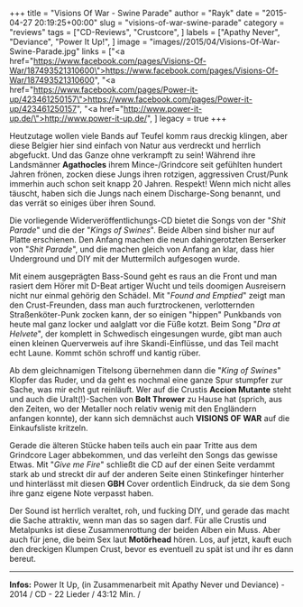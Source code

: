 +++
title = "Visions Of War - Swine Parade"
author = "Rayk"
date = "2015-04-27 20:19:25+00:00"
slug = "visions-of-war-swine-parade"
category = "reviews"
tags = ["CD-Reviews", "Crustcore", ]
labels = ["Apathy Never", "Deviance", "Power It Up!", ]
image = "images//2015/04/Visions-Of-War-Swine-Parade.jpg"
links = ["<a href=\"https://www.facebook.com/pages/Visions-Of-War/187493521310600\">https://www.facebook.com/pages/Visions-Of-War/187493521310600</a>", "<a href=\"https://www.facebook.com/pages/Power-it-up/423461250157\">https://www.facebook.com/pages/Power-it-up/423461250157</a>", "<a href=\"http://www.power-it-up.de/\">http://www.power-it-up.de/</a>", ]
legacy = true
+++

Heutzutage wollen viele Bands auf Teufel komm raus dreckig klingen, aber diese Belgier hier sind einfach von Natur aus verdreckt und herrlich abgefuckt. Und das Ganze ohne verkrampft zu sein! Während ihre Landsmänner **Agathocles** ihrem Mince-/Grindcore seit gefühlten hundert Jahren frönen, zocken diese Jungs ihren rotzigen, aggressiven Crust/Punk immerhin auch schon seit knapp 20 Jahren. Respekt! Wenn mich nicht alles täuscht, haben sich die Jungs nach einem Discharge-Song benannt, und das verrät so einiges über ihren Sound.

Die vorliegende Widerveröffentlichungs-CD bietet die Songs von der "_Shit Parade_" und die der "_Kings of Swines_". Beide Alben sind bisher nur auf Platte erschienen. Den Anfang machen die neun dahingerotzten Berserker von "_Shit Parade_", und die machen gleich von Anfang an klar, dass hier Underground und DIY mit der Muttermilch aufgesogen wurde.

Mit einem ausgeprägten Bass-Sound geht es raus an die Front und man rasiert dem Hörer mit D-Beat artiger Wucht und teils doomigen Ausreisern nicht nur einmal gehörig den Schädel. Mit "_Found and Emptied_" zeigt man den Crust-Freunden, dass man auch furztrockenen, verlotternden Straßenköter-Punk zocken kann, der so einigen "hippen" Punkbands von heute mal ganz locker und aalglatt vor die Füße kotzt.
Beim Song "_Dra at Helvete_", der komplett in Schwedisch eingesungen wurde, gibt man auch einen kleinen Querverweis auf ihre Skandi-Einflüsse, und das Teil macht echt Laune. Kommt schön schroff und kantig rüber.

Ab dem gleichnamigen Titelsong übernehmen dann die "_King of Swines_" Klopfer das Ruder, und da geht es nochmal eine ganze Spur stumpfer zur Sache, was mir echt gut reinläuft. Wer auf die Crustis **Accion Mutante** steht und auch die Uralt(!)-Sachen von **Bolt Thrower** zu Hause hat (sprich, aus den Zeiten, wo der Metaller noch relativ wenig mit den Engländern anfangen konnte), der kann sich demnächst auch **VISIONS OF WAR** auf die Einkaufsliste kritzeln.

Gerade die älteren Stücke haben teils auch ein paar Tritte aus dem Grindcore Lager abbekommen, und das verleiht den Songs das gewisse Etwas. Mit "_Give me Fire_" schließt die CD auf der einen Seite verdammt stark ab und streckt dir auf der anderen Seite einen Stinkefinger hinterher und hinterlässt mit diesen **GBH** Cover ordentlich Eindruck, da sie dem Song ihre ganz eigene Note verpasst haben.

Der Sound ist herrlich veraltet, roh, und fucking DIY, und gerade das macht die Sache attraktiv, wenn man das so sagen darf. Für alle Crustis und Metalpunks ist diese Zusammenrottung der beiden Alben ein Muss. Aber auch für jene, die beim Sex laut **Motörhead** hören. Los, auf jetzt, kauft euch den dreckigen Klumpen Crust, bevor es eventuell zu spät ist und ihr es dann bereut.



---
**Infos:**
Power It Up, (in Zusammenarbeit mit Apathy Never und Deviance) - 2014 / 
CD - 22 Lieder / 43:12 Min. / 
